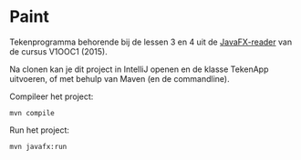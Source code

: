 Paint 
===================================

Tekenprogramma behorende bij de lessen 3 en 4 uit de [JavaFX-reader](docs/v1ooc1_2015_java-fx_reader.pdf) van de cursus V1OOC1 (2015).

Na clonen kan je dit project in IntelliJ openen en de klasse TekenApp uitvoeren, of met behulp van Maven (en de commandline).

Compileer het project:

```
mvn compile
```

Run het project:

```
mvn javafx:run
```
